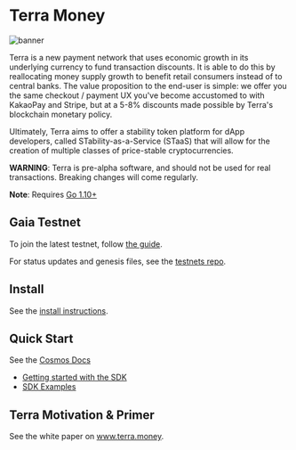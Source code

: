 # Terra Money
![banner](docs/graphics/terra-sdk-image.png)

<!-- [![version](https://img.shields.io/github/tag/cosmos/cosmos-sdk.svg)](https://github.com/cosmos/cosmos-sdk/releases/latest)
[![CircleCI](https://circleci.com/gh/cosmos/cosmos-sdk/tree/master.svg?style=shield)](https://circleci.com/gh/cosmos/cosmos-sdk/tree/master)
[![codecov](https://codecov.io/gh/cosmos/cosmos-sdk/branch/master/graph/badge.svg)](https://codecov.io/gh/cosmos/cosmos-sdk)
[![Go Report Card](https://goreportcard.com/badge/github.com/cosmos/cosmos-sdk)](https://goreportcard.com/report/github.com/cosmos/cosmos-sdk)
[![license](https://img.shields.io/github/license/cosmos/cosmos-sdk.svg)](https://github.com/cosmos/cosmos-sdk/blob/master/LICENSE)
[![LoC](https://tokei.rs/b1/github/cosmos/cosmos-sdk)](https://github.com/cosmos/cosmos-sdk)
[![API Reference](https://godoc.org/github.com/cosmos/cosmos-sdk?status.svg
)](https://godoc.org/github.com/cosmos/cosmos-sdk)
[![riot.im](https://img.shields.io/badge/riot.im-JOIN%20CHAT-green.svg)](https://riot.im/app/#/room/#cosmos-sdk:matrix.org) -->


Terra is a new payment network that uses economic growth in its underlying currency to fund transaction discounts. It is able to do this by reallocating money supply growth to benefit retail consumers instead of to central banks. The value proposition to the end-user is simple: we offer you the same checkout / payment UX you've become accustomed to with KakaoPay and Stripe, but at a 5-8% discounts made possible by Terra's blockchain monetary policy. 

Ultimately, Terra aims to offer a stability token platform for dApp developers, called STability-as-a-Service (STaaS) that will allow for the creation of multiple classes of price-stable cryptocurrencies. 

**WARNING**: Terra is pre-alpha software, and should not be used for real transactions. Breaking changes will come regularly.  

**Note**: Requires [Go 1.10+](https://golang.org/dl/)

## Gaia Testnet

To join the latest testnet, follow 
[the guide](./docs/getting-started/join-testnet.md).

For status updates and genesis files, see the
[testnets repo](https://github.com/cosmos/testnets).

## Install

See the 
[install instructions](./docs/getting-started/installation.md).

## Quick Start

See the [Cosmos Docs](https://cosmos.network/docs/)

- [Getting started with the SDK](./docs/sdk/core/intro.md)
- [SDK Examples](/examples)


## Terra Motivation & Primer 

See the white paper on www.terra.money.